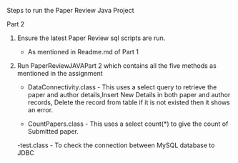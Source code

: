 Steps to run the Paper Review Java Project

Part 2

1. Ensure the latest Paper Review sql scripts are run. 
    - As mentioned in Readme.md of Part 1
     
2. Run PaperReviewJAVAPart 2  which contains all the five methods as mentioned in the assignment
      - DataConnectivity.class - This uses a select query to retrieve the paper and author details,Insert New Details in both paper and author records, Delete the record from table if it is not existed then it shows an error.
     
      - CountPapers.class - This uses a select count(*) to give the count of Submitted paper.
      
      -test.class - To check the connection between MySQL database to JDBC 
